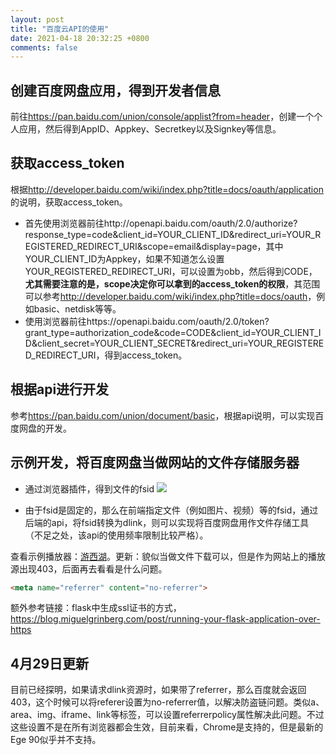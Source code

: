 ```yaml
---
layout: post
title: "百度云API的使用"
date: 2021-04-18 20:32:25 +0800
comments: false
---
```


## 创建百度网盘应用，得到开发者信息

前往<https://pan.baidu.com/union/console/applist?from=header>，创建一个个人应用，然后得到AppID、Appkey、Secretkey以及Signkey等信息。

## 获取access_token

根据<http://developer.baidu.com/wiki/index.php?title=docs/oauth/application>的说明，获取access_token。

* 首先使用浏览器前往http://openapi.baidu.com/oauth/2.0/authorize?response_type=code&client_id=YOUR_CLIENT_ID&redirect_uri=YOUR_REGISTERED_REDIRECT_URI&scope=email&display=page，其中YOUR_CLIENT_ID为Appkey，如果不知道怎么设置YOUR_REGISTERED_REDIRECT_URI，可以设置为obb，然后得到CODE，**尤其需要注意的是，scope决定你可以拿到的access_token的权限**，其范围可以参考<http://developer.baidu.com/wiki/index.php?title=docs/oauth>，例如basic、netdisk等等。
* 使用浏览器前往https://openapi.baidu.com/oauth/2.0/token?grant_type=authorization_code&code=CODE&client_id=YOUR_CLIENT_ID&client_secret=YOUR_CLIENT_SECRET&redirect_uri=YOUR_REGISTERED_REDIRECT_URI，得到access_token。

## 根据api进行开发

参考<https://pan.baidu.com/union/document/basic>，根据api说明，可以实现百度网盘的开发。

## 示例开发，将百度网盘当做网站的文件存储服务器

* 通过浏览器插件，得到文件的fsid
![](https://jekyll-1251110281.file.myqcloud.com/images/2021-04-18_204842_20210418_compressed_masked.jpg)

* 由于fsid是固定的，那么在前端指定文件（例如图片、视频）等的fsid，通过后端的api，将fsid转换为dlink，则可以实现将百度网盘用作文件存储工具（不足之处，该api的使用频率限制比较严格）。

查看示例播放器：[游西湖](/player/player.html?fsid=[105214304017253])。更新：貌似当做文件下载可以，但是作为网站上的播放源出现403，后面再去看看是什么问题。


```html
<meta name="referrer" content="no-referrer">
```

额外参考链接：flask中生成ssl证书的方式，<https://blog.miguelgrinberg.com/post/running-your-flask-application-over-https>


4月29日更新
---

目前已经探明，如果请求dlink资源时，如果带了referrer，那么百度就会返回403，这个时候可以将referer设置为no-referrer值，以解决防盗链问题。类似a、area、img、iframe、link等标签，可以设置referrerpolicy属性解决此问题。不过这些设置不是在所有浏览器都会生效，目前来看，Chrome是支持的，但是最新的Ege 90似乎并不支持。